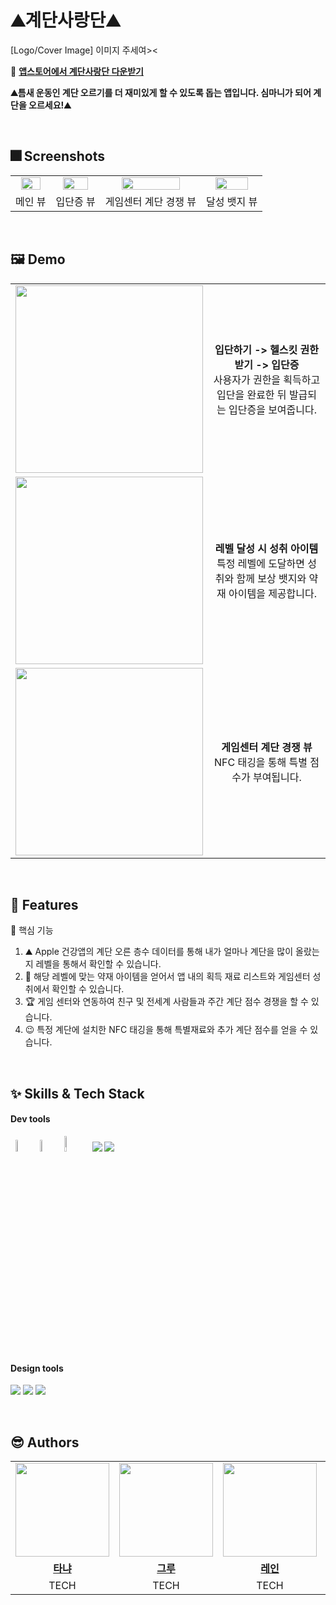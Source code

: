
# ⛰️계단사랑단⛰️


[Logo/Cover Image]
이미지 주세여><

🔗 **[앱스토어에서 계단사랑단 다운받기](https://apps.apple.com/kr/app/%EA%B3%84%EB%8B%A8%EC%82%AC%EB%9E%91%EB%8B%A8/id6737301392)**
  
 **⛰️틈새 운동인 계단 오르기를 더 재미있게 할 수 있도록 돕는 앱입니다. 심마니가 되어 계단을 오르세요!⛰️**

<br />


## :fireworks: Screenshots

<table>
<tr>
    <td align="center"><img src="https://github.com/user-attachments/assets/7cd9ac9f-40a9-4f0f-a053-15c286178b19" width="80%" /></a></td>
    <td align="center"><img src="https://github.com/user-attachments/assets/53ccfb59-fe0b-4426-9a65-150af2bced25" width="80%" /></a></td>
    <td align="center"><img src="https://github.com/user-attachments/assets/eb70d3f7-3277-431b-81a0-f986bed24c16" width="80%" /></a></td>   
    <td align="center"><img src="https://github.com/user-attachments/assets/76e5e1cc-b858-4b5a-8a75-89ab34279656" width="80%" /></a></td>   
  </tr>
  <tr>
    <td align="center">메인 뷰</td>
    <td align="center">입단증 뷰</td>
    <td align="center">게임센터 계단 경쟁 뷰</td>
    <td align="center">달성 뱃지 뷰</td>
  </tr>
</table>
  
<br />

## :framed_picture: Demo

<table>
  <tr>
    <td><img src="https://github.com/user-attachments/assets/b91a3b6e-33aa-431d-bf99-565f39bf2d19" width="300px"></td>
    <td align="center"><b>입단하기 -> 헬스킷 권한받기 -> 입단증</b><br> 사용자가 권한을 획득하고 입단을 완료한 뒤 발급되는 입단증을 보여줍니다.</td>
  </tr>
  <tr>
    <td ><img src="https://github.com/user-attachments/assets/5cd8539a-16ef-4828-b14e-9d439c701bab" width="300px"></td>
    <td align="center"><b>레벨 달성 시 성취 아이템</b><br> 특정 레벨에 도달하면 성취와 함께 보상 뱃지와 약재 아이템을 제공합니다.</td>
  </tr>
  <tr>
    <td><img src="https://github.com/user-attachments/assets/5cd8539a-16ef-4828-b14e-9d439c701bab" width="300px"></td>
    <td align="center"><b>게임센터 계단 경쟁 뷰</b><br> NFC 태깅을 통해 특별 점수가 부여됩니다.</td>
  </tr>
</table>


  
<br />

## :pushpin: Features

<summary>📌 핵심 기능 </summary>

1. ⛰️ Apple 건강앱의 계단 오른 층수 데이터를 통해 내가 얼마나 계단을 많이 올랐는 지 레벨을 통해서 확인할 수 있습니다.
2. 🪪 해당 레벨에 맞는 약재 아이템을 얻어서 앱 내의 획득 재료 리스트와 게임센터 성취에서 확인할 수 있습니다.
3. 🏆 게임 센터와 연동하여 친구 및 전세계 사람들과 주간 계단 점수 경쟁을 할 수 있습니다.
4. 😉 특정 계단에 설치한 NFC 태깅을 통해 특별재료와 추가 계단 점수를 얻을 수 있습니다.

<br />


## :sparkles: Skills & Tech Stack

  
#### Dev tools


<p> 
<img src="https://github.com/user-attachments/assets/074a9a41-89f7-442c-8b52-040677c2fadc" width= 7%/>

<img src="https://github.com/user-attachments/assets/04db964e-cb4f-4df3-aeb2-afc4abda9500" width=7%/>

<img src="https://img.shields.io/badge/Swift-FA7343?style=flat&logo=Swift&logoColor=white" width=8%/>

<img src="https://img.shields.io/badge/git-%23F05033.svg?style=for-the-badge&logo=git&logoColor=white">

<img src="https://img.shields.io/badge/github-%23121011.svg?style=for-the-badge&logo=github&logoColor=white">

</p>

<br />

#### Design tools

<p>
<img src="https://img.shields.io/badge/Figma-F24E1E?style=for-the-badge&logo=Figma&logoColor=white"/>
<img src="https://img.shields.io/badge/Adobe Illustrator-FF9A00?style=for-the-badge&logo=Adobe Illustrator&logoColor=white"/>
<img src="https://img.shields.io/badge/Adobe Photoshop-31A8FF?style=for-the-badge&logo=Adobe Photoshop&logoColor=white"/>
</p>

  
<br />

## 😎 Authors

 <table>
  <tr>
    <td align="center"><a href="https://github.com/seoyounghan"><img src="https://user-images.githubusercontent.com/90495580/169259379-a913dd30-fa7f-4309-af30-9bd94c9608a6.png" width="150px" /></a></td>
    <td align="center"><a href="https://github.com/grootwo"><img src="https://user-images.githubusercontent.com/90495580/169259379-a913dd30-fa7f-4309-af30-9bd94c9608a6.png" width="150px" /></a></td>
    <td align="center"><a href="https://github.com/heexohee"><img src="https://user-images.githubusercontent.com/90495580/169259379-a913dd30-fa7f-4309-af30-9bd94c9608a6.png" width="150px" /></a></td>
     <td align="center"><a href="https://github.com/"><img src="https://user-images.githubusercontent.com/90495580/169259379-a913dd30-fa7f-4309-af30-9bd94c9608a6.png" width="150px"/></a></td>
  </tr>
   <tr>
    <td align="center"><b><a href="https://github.com/seoyounghan">타냐</a></b></td>
    <td align="center"><b><a href="https://github.com/grootwo">그루</a></b></td>
    <td align="center"><b><a href="https://www.linkedin.com/in/sujinpdesign">레인</a></b></td>
    <td align="center"><b><a href="https://">샘</a></b></td>
  </tr>
     <tr>
    <td align="center">TECH </td>
    <td align="center">TECH </td>
    <td align="center">TECH </td>
    <td align="center">DESIGN </td>
  </tr>
</table>

